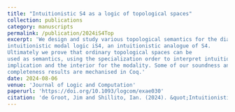 ```yaml
---
title: "Intuitionistic S4 as a logic of topological spaces"
collection: publications
category: manuscripts
permalink: /publication/2024iS4Top
excerpt: 'We design and study various topological semantics for the diamond-free 
intuitionistic modal logic iS4⁠, an intuitionistic analogue of S4⁠. 
Ultimately we prove that ordinary topological spaces can be 
used as semantics, using the specialization order to interpret intuitionistic 
implication and the interior for the modality. Some of our soundness and 
completeness results are mechanised in Coq.'
date: 2024-08-06
venue: 'Journal of Logic and Computation'
paperurl: 'https://doi.org/10.1093/logcom/exae030'
citation: 'de Groot, Jim and Shillito, Ian. (2024). &quot;Intuitionistic S4 as a logic of topological spaces&quot; <i>Journal of Logic and Computation</i>.'
---
```


